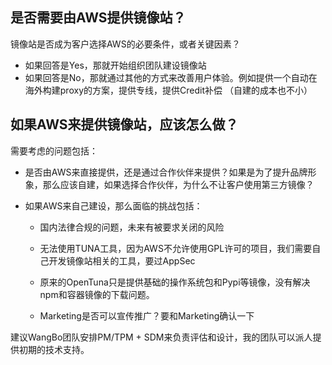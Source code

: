 



## 是否需要由AWS提供镜像站？

镜像站是否成为客户选择AWS的必要条件，或者关键因素？

- 如果回答是Yes，那就开始组织团队建设镜像站
- 如果回答是No，那就通过其他的方式来改善用户体验。例如提供一个自动在海外构建proxy的方案，提供专线，提供Credit补偿 （自建的成本也不小）





## 如果AWS来提供镜像站，应该怎么做？

需要考虑的问题包括：

- 是否由AWS来直接提供，还是通过合作伙伴来提供？如果是为了提升品牌形象，那么应该自建，如果选择合作伙伴，为什么不让客户使用第三方镜像？

- 如果AWS来自己建设，那么面临的挑战包括：

  - 国内法律合规的问题，未来有被要求关闭的风险

  - 无法使用TUNA工具，因为AWS不允许使用GPL许可的项目，我们需要自己开发镜像站相关的工具，要过AppSec

  - 原来的OpenTuna只是提供基础的操作系统包和Pypi等镜像，没有解决npm和容器镜像的下载问题。
  
  - Marketing是否可以宣传推广？要和Marketing确认一下
  
    

建议WangBo团队安排PM/TPM + SDM来负责评估和设计，我的团队可以派人提供初期的技术支持。



